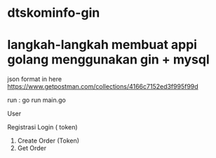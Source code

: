 # dtskominfo-gin


# langkah-langkah membuat appi golang menggunakan gin + mysql 

json format in here https://www.getpostman.com/collections/4166c7152ed3f995f99d


run : go run main.go 


User 

Registrasi 
Login ( token)


1. Create Order  (Token) 
2. Get Order 





